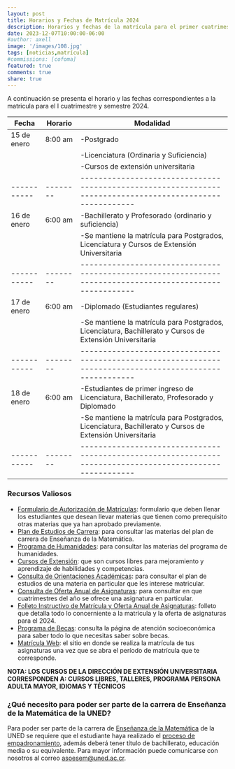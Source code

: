 ```yaml
---
layout: post
title: Horarios y Fechas de Matrícula 2024
description: Horarios y fechas de la matrícula para el primer cuatrimestre y semestre del 2024.
date: 2023-12-07T10:00:00-06:00
#author: axell
image: '/images/108.jpg'
tags: [noticias,matrícula]
#commissions: [cofoma]
featured: true
comments: true
share: true
---
```


A continuación se presenta el horario y las fechas correspondientes a la matricula para el I cuatrimestre y semestre 2024.

|Fecha      |Horario |Modalidad                                                                                                |
|-----------|--------|---------------------------------------------------------------------------------------------------------|
|15 de enero|8:00 am |-Postgrado                                                                                               |
|           |        |-Licenciatura (Ordinaria y Suficiencia)                                                                  |
|           |        |-Cursos de extensión universitaria                                                                       |
|-----------|--------|---------------------------------------------------------------------------------------------------------|
|16 de enero|6:00 am |-Bachillerato y Profesorado (ordinario y suficiencia)                                                    |
|           |        |-Se mantiene la matrícula para Postgrados, Licenciatura y Cursos de Extensión Universitaria              |
|-----------|--------|---------------------------------------------------------------------------------------------------------|
|17 de enero|6:00 am |-Diplomado (Estudiantes regulares)                                                                       |
|           |        |-Se mantiene la matrícula para Postgrados, Licenciatura, Bachillerato y Cursos de Extensión Universitaria|
|-----------|--------|---------------------------------------------------------------------------------------------------------|
|18 de enero|6:00 am |-Estudiantes de primer ingreso de Licenciatura, Bachillerato, Profesorado y Diplomado                    |
|           |        |-Se mantiene la matrícula para Postgrados, Licenciatura, Bachillerato y Cursos de Extensión Universitaria|
|-----------|--------|---------------------------------------------------------------------------------------------------------|

### Recursos Valiosos

* [Formulario de Autorización de Matrículas][1]: formulario que deben llenar los estudiantes que desean llevar materias que tienen como prerequisito otras materias que ya han aprobado previamente.
* [Plan de Estudios de Carrera][2]: para consultar las materias del plan de carrera de Enseñanza de la Matemática.
* [Programa de Humanidades][3]: para consultar las materias del programa de humanidades.
* [Cursos de Extensión][9]: que son cursos libres para mejoramiento y aprendizaje de habilidades y competencias.
* [Consulta de Orientaciones Académicas][4]: para consultar el plan de estudios de una materia en particular que les interese matricular.
* [Consulta de Oferta Anual de Asignaturas][5]: para consultar en que cuatrimestres del año se ofrece una asignatura en particular.
* [Folleto Instructivo de Matrícula y Oferta Anual de Asignaturas][10]: folleto que detalla todo lo concerniente a la matrícula y la oferta de asignaturas para el 2024.
* [Programa de Becas][6]: consulta la página de atención socioeconómica para saber todo lo que necesitas saber sobre becas.
* [Matrícula Web][7]: el sitio en donde se realiza la matrícula de tus asignaturas una vez que se abra el período de matrícula que te corresponde.

**NOTA: LOS CURSOS DE LA DIRECCIÓN DE EXTENSIÓN UNIVERSITARIA CORRESPONDEN A: CURSOS LIBRES, TALLERES, PROGRAMA PERSONA ADULTA MAYOR, IDIOMAS Y TÉCNICOS**

### ¿Qué necesito para poder ser parte de la carrera de Enseñanza de la Matemática de la UNED?

Para poder ser parte de la carrera de [Enseñanza de la Matemática][2] de la UNED se requiere que el estudiante haya realizado el [proceso de empadronamiento][8], además deberá tener título de bachillerato, educación media o su equivalente. 
Para mayor información puede comunicarse con nosotros al correo [asoesem@uned.ac.cr](mailto:asoesem@uned.ac.cr).


[1]:https://www.uned.ac.cr/index.php/ecen/noticias/autorizaciones-de-matricula
[2]:https://www.uned.ac.cr/ecen/ensenanza-de-la-matematica
[3]:https://www.uned.ac.cr/ecsh/programa-de-humanidades
[4]:https://orientacionesacademicas.uned.ac.cr/consultas/
[5]:https://produccion.uned.ac.cr/sigoa/consultaweb3.aspx
[6]:https://www.uned.ac.cr/vida-estudiantil/servicios/dependencias/oficina-de-atencion-socioeconomica/becas
[7]:https://matriweb.uned.ac.cr/
[8]:https://www.uned.ac.cr/vida-estudiantil/servicios/dependencias/oficina-de-registro-y-administracion-estudiantil/admision-y-matricula
[9]:https://www.uned.ac.cr/oferta-educativa/cursos-de-extension
[10]:https://www.uned.ac.cr/sites/default/files/2023-12/INSTRUCTIVO-I-2024_0.pdf